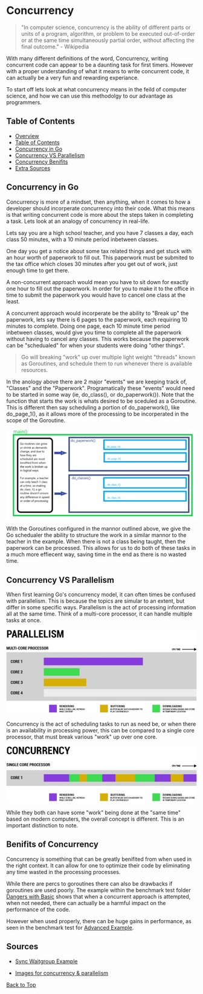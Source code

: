 # Concurrency

> "In computer science, concurrency is the ability of different parts or units of a program, algorithm, or problem to be executed out-of-order or at the same time simultaneously partial order, without affecting the final outcome." - Wikipedia

With many different definitions of the word, Concurrency, writing concurrent code can appear to be a daunting task for first timers. However with a proper understanding of what it means to write concurrent code, it can actually be a very fun and rewarding experiance.

To start off lets look at what concurrency means in the feild of computer science, and how we can use this methodolgy to our advantage as programmers.

## Table of Contents

 - [Overview](#concurrency)
 - [Table of Contents](#table-of-contents)
 - [Concurrency in Go](#concurrency-in-go)
 - [Concurrency VS Parallelism](#concurrency-vs-parallelism)
 - [Concurrency Benifits](#benifits-of-concurrency)
 - [Extra Sources](#sources)

## Concurrency in Go

Concurrency is more of a mindset, then anything, when it comes to how a developer should incorperate concurrency into their code. What this means is that writing concurrent code is more about the steps taken in completing a task. Lets look at an analogy of concurrency in real-life. 

Lets say you are a high school teacher, and you have 7 classes a day, each class 50 minutes, with a 10 minute period inbetween classes.

One day you get a notice about some tax related things and get stuck with an hour worth of paperwork to fill out. This paperwork must be submited to the tax office which closes 30 minutes after you get out of work, just enough time to get there. 

A non-concurrent approach would mean you have to sit down for exactly one hour to fill out the paperwork. In order for you to make it to the office in time to submit the paperwork you would have to cancel one class at the least.

A concurrent approach would incorperate be the ability to "Break up" the paperwork, lets say there is 6 pages to the paperwork, each requiring 10 minutes to complete. Doing one page, each 10 minute time period inbetween classes, would give you time to complete all the paperwork without having to cancel any classes. This works because the paperwork can be "schedualed" for when your students were doing "other things".

> Go will breaking "work" up over multiple light weight "threads" known as Goroutines, and schedule them to run whenever there is available resources. 

In the anology above there are 2 major "events" we are keeping track of, "Classes" and the "Paperwork". Programatically these "events" would need to be started in some way (ie, do_class(), or do_paperwork()). Note that the function that starts the work is whats desired to be sceduled as a Goroutine. This is different then say scheduling a portion of do_paperwork(), like do_page_1(), as it allows more of the processing to be incorperated in the scope of the Goroutine.

![image for go](https://raw.githubusercontent.com/Syssos/Learning_Go/main/0x11_Concurrency/etc/images/ConcurrencyInGo.png)

With the Goroutines configured in the mannor outlined above, we give the Go schedualer the ability to structure the work in a similar mannor to the teacher in the example. When there is not a class being taught, then the paperwork can be processed. This allows for us to do both of these tasks in a much more effiecent way, saving time in the end as there is no wasted time.

## Concurrency VS Parallelism

When first learning Go's concurrency model, it can often times be confused with parallelism. This is because the topics are simular to an extent, but differ in some specific ways. Parallelism is the act of processing information all at the same time. Think of a multi-core processor, it can handle multiple tasks at once.

![image for multi core processing](https://raw.githubusercontent.com/Syssos/Learning_Go/main/0x11_Concurrency/etc/images/parallelism.jpg)

Concurrency is the act of scheduling tasks to run as need be, or when there is an availability in processing power, this can be compared to a single core processor, that must break various "work" up over one core.

![image for single core processing](https://raw.githubusercontent.com/Syssos/Learning_Go/main/0x11_Concurrency/etc/images/concurrency.jpg)


While they both can have some "work" being done at the "same time" based on modern computers, the overall concept is different. This is an important distinction to note.

## Benifits of Concurrency

Concurrency is something that can be greatly benifited from when used in the right context. It can allow for one to optimize their code by eliminating any time wasted in the processing processes.

While there are percs to goroutines there can also be drawbacks if goroutines are used poorly. The example within the benchmark test folder [Dangers with Basic](https://github.com/Syssos/Learning_Go/tree/main/0x11_Concurrency/Benchmarks/Concurrency/DangersWithBasic) shows that when a concurrent approach is attempted, when not needed, there can actually be a harmful impact on the performance of the code.

However when used properly, there can be huge gains in performance, as seen in the benchmark test for [Advanced Example](https://github.com/Syssos/Learning_Go/tree/main/0x11_Concurrency/Benchmarks/AdvancedExampleBenchmark).

## Sources

- [Sync Waitgroup Example](https://resources.oreilly.com/examples/9781783983483/blob/master/3483OS_Code/3483OS_01_Codes/ch1_1_patientgoroutine.go) <!-- This is really nice code ngl -->

- [Images for concurrency & parallelism](https://medium.com/rungo/achieving-concurrency-in-go-3f84cbf870ca) <!-- Found on Google -->

[Back to Top](#concurrency)
